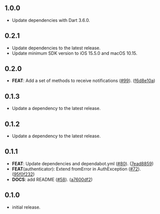 ## 1.0.0

 - Update dependencies with Dart 3.6.0.

## 0.2.1

 - Update dependencies to the latest release.
 - Update minimum SDK version to iOS 15.5.0 and macOS 10.15.

## 0.2.0

 - **FEAT**: Add a set of methods to receive notifications ([#99](https://github.com/altive/altfire/issues/99)). ([f6d8e10a](https://github.com/altive/altfire/commit/f6d8e10a0f39db0b756581ff09621e20fd892154))

## 0.1.3

 - Update a dependency to the latest release.

## 0.1.2

 - Update a dependency to the latest release.

## 0.1.1

 - **FEAT**: Update dependencies and dependabot.yml  ([#80](https://github.com/altive/altfire/issues/80)). ([7ead8859](https://github.com/altive/altfire/commit/7ead8859ec144da35e0bb8414fcbabd5baa0f347))
 - **FEAT**(authenticator): Extend fromError in AuthException ([#72](https://github.com/altive/altfire/issues/72)). ([95f0f232](https://github.com/altive/altfire/commit/95f0f232717e856228080214c69eb053a04d8611))
 - **DOCS**: add README ([#58](https://github.com/altive/altfire/issues/58)). ([a7600df2](https://github.com/altive/altfire/commit/a7600df282b73960e04794e662da12a658b3348b))

## 0.1.0

- initial release.
